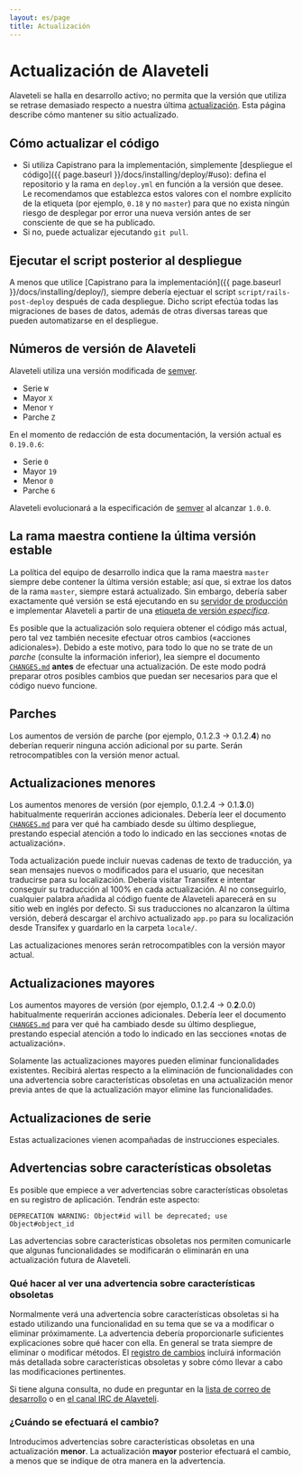 ```yaml
---
layout: es/page
title: Actualización
---
```

Actualización de Alaveteli
====================

<p class="lead">
  Alaveteli se halla en desarrollo activo; no permita que la versión que utiliza se retrase
  demasiado respecto a nuestra última
  <a href="{{ page.baseurl }}/docs/glossary/#release" class="glossary__link">actualización</a>.
  Esta página describe cómo mantener su sitio actualizado.
</p>

## Cómo actualizar el código

* Si utiliza Capistrano para la implementación,
  simplemente [despliegue el código]({{ page.baseurl }}/docs/installing/deploy/#uso):
  defina el repositorio y la rama en `deploy.yml` en función a la versión que desee.
  Le recomendamos que establezca estos valores con el nombre explícito de la etiqueta (por ejemplo,
  `0.18` y no `master`) para que no exista ningún riesgo de desplegar por error
  una nueva versión antes de ser consciente de que se ha publicado.
* Si no, puede actualizar ejecutando `git pull`.

## Ejecutar el script posterior al despliegue

A menos que utilice [Capistrano para la implementación]({{ page.baseurl }}/docs/installing/deploy/),
siempre debería ejectuar el script `script/rails-post-deploy` después de cada
despliegue. Dicho script efectúa todas las migraciones de bases de datos, además de otras
diversas tareas que pueden automatizarse en el despliegue.

## Números de versión de Alaveteli

Alaveteli utiliza una versión modificada de [semver](http://semver.org).

- Serie `W`
- Mayor `X`
- Menor `Y`
- Parche `Z`

En el momento de redacción de esta documentación, la versión actual es `0.19.0.6`:

- Serie `0`
- Mayor `19`
- Menor `0`
- Parche `6`

Alaveteli evolucionará a la especificación de [semver](http://semver.org) al alcanzar `1.0.0`.

## La rama maestra contiene la última versión estable

La política del equipo de desarrollo indica que la rama maestra `master` siempre debe
contener la última versión estable; así que, si extrae los datos de la rama `master`,
siempre estará actualizado. Sin embargo, debería saber exactamente qué versión se está
ejecutando en su
<a href="{{ page.baseurl }}/docs/glossary/#production" class="glossary__link">servidor
de producción</a> e implementar Alaveteli a partir de una [etiqueta de versión
*específica*](https://github.com/mysociety/alaveteli/releases).

Es posible que la actualización solo requiera obtener el código más actual, pero tal vez también
necesite efectuar otros cambios («acciones adicionales»). Debido a este motivo, para todo lo que no se trate
de un *parche* (consulte la información inferior), lea siempre el documento
[`CHANGES.md`](https://github.com/mysociety/alaveteli/blob/master/doc/CHANGES.md)
**antes** de efectuar una actualización. De este modo podrá preparar otros posibles cambios que puedan
ser necesarios para que el código nuevo funcione.

## Parches

Los aumentos de versión de parche (por ejemplo, 0.1.2.3 &rarr; 0.1.2.**4**) no deberían requerir ninguna acción adicional por su parte. Serán retrocompatibles con la versión menor actual.

## Actualizaciones menores

Los aumentos menores de versión (por ejemplo, 0.1.2.4 &rarr; 0.1.**3**.0) habitualmente requerirán acciones adicionales. Debería leer el documento [`CHANGES.md`](https://github.com/mysociety/alaveteli/blob/master/doc/CHANGES.md) para ver qué ha cambiado desde su último despliegue, prestando especial atención a todo lo indicado 
en las secciones «notas de actualización».

Toda actualización puede incluir nuevas cadenas de texto de traducción, ya sean mensajes nuevos o modificados
para el usuario, que necesitan traducirse para su localización. Debería visitar Transifex
e intentar conseguir su traducción al 100% en cada actualización. Al no conseguirlo,
cualquier palabra añadida al código fuente de Alaveteli aparecerá en su sitio web
en inglés por defecto. Si sus traducciones no alcanzaron la última versión,
deberá descargar el archivo actualizado `app.po` para su localización
desde Transifex y guardarlo en la carpeta `locale/`.

Las actualizaciones menores serán retrocompatibles con la versión mayor actual.

## Actualizaciones mayores

Los aumentos mayores de versión (por ejemplo, 0.1.2.4 &rarr; 0.**2**.0.0) habitualmente requerirán acciones adicionales. Debería leer el documento [`CHANGES.md`](https://github.com/mysociety/alaveteli/blob/master/doc/CHANGES.md) para ver qué ha cambiado desde su último despliegue, prestando especial atención a todo lo indicado 
en las secciones «notas de actualización».

Solamente las actualizaciones mayores pueden eliminar funcionalidades existentes. Recibirá alertas respecto a la eliminación de funcionalidades con una advertencia sobre características obsoletas en una actualización menor previa antes de que la actualización mayor elimine las funcionalidades.

## Actualizaciones de serie

Estas actualizaciones vienen acompañadas de instrucciones especiales.

## Advertencias sobre características obsoletas

Es posible que empiece a ver advertencias sobre características obsoletas en su registro de aplicación. Tendrán este aspecto:

    DEPRECATION WARNING: Object#id will be deprecated; use Object#object_id

Las advertencias sobre características obsoletas nos permiten comunicarle que algunas funcionalidades se modificarán o eliminarán en una actualización futura de Alaveteli.

### Qué hacer al ver una advertencia sobre características obsoletas

Normalmente verá una advertencia sobre características obsoletas si ha estado utilizando una funcionalidad en su tema que se va a modificar o eliminar próximamente. La advertencia debería proporcionarle suficientes explicaciones sobre qué hacer con ella. En general se trata siempre de eliminar o modificar métodos. El [registro de cambios](https://github.com/mysociety/alaveteli/blob/develop/doc/CHANGES.md) incluirá información más detallada sobre características obsoletas y sobre cómo llevar a cabo las modificaciones pertinentes.

Si tiene alguna consulta, no dude en preguntar en la [lista de correo de desarrollo](https://groups.google.com/group/alaveteli-dev) o en [el canal IRC de Alaveteli](http://www.irc.mysociety.org/).

### ¿Cuándo se efectuará el cambio?

Introducimos advertencias sobre características obsoletas en una actualización **menor**. La actualización **mayor** posterior efectuará el cambio, a menos que se indique de otra manera en la advertencia.
